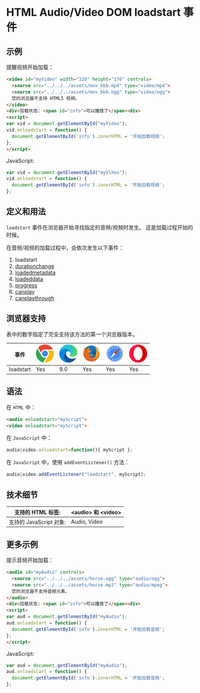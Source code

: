 HTML Audio/Video DOM loadstart 事件
===

## 示例

提醒视频开始加载：

```html idoc:preview:iframe
<video id="myVideo" width="320" height="176" controls>
  <source src="../../../assets/mov_bbb.mp4" type="video/mp4">
  <source src="../../../assets/mov_bbb.ogg" type="video/ogg">
  您的浏览器不支持 HTML5 视频。
</video>
<div>加载状态: <span id="info">可以播放了</span><div>
<script>
var vid = document.getElementById("myVideo");
vid.onloadstart = function() {
  document.getElementById('info').innerHTML = '开始加载视频';
};
</script>
```

JavaScript:

```js
var vid = document.getElementById("myVideo");
vid.onloadstart = function() {
  document.getElementById('info').innerHTML = '开始加载视频';
};
```

## 定义和用法

`loadstart` 事件在浏览器开始寻找指定的音频/视频时发生。 这是加载过程开始的时候。

在音频/视频的加载过程中，会依次发生以下事件：

1.  loadstart
2.  [durationchange](./durationchange.md)
3.  [loadedmetadata](./loadedmetadata.md)
4.  [loadeddata](./loadeddata.md)
5.  [progress](./progress.md)
6.  [canplay](./canplay.md)
7.  [canplaythrough](./canplaythrough.md)

## 浏览器支持

表中的数字指定了完全支持该方法的第一个浏览器版本。

| 事件 | ![chrome][1] | ![edge][2] | ![firefox][3] | ![safari][4] | ![opera][5] |
| ----- | --- | --- | --- | --- | --- |
| loadstart | Yes | 9.0 | Yes | Yes | Yes |
<!--rehype:style=width: 100%; display: inline-table;-->

## 语法

在 `HTML` 中：

```html
<audio onloadstart="myScript">
<video onloadstart="myScript">
```

在 `JavaScript` 中：

```js
audio|video.onloadstart=function(){ myScript };
```

在 `JavaScript` 中，使用 `addEventListener()` 方法：

```js
audio|video.addEventListener("loadstart", myScript);
```

## 技术细节

| 支持的 HTML 标签: | \<audio> 和 \<video> |
| -------- | -------- |
| 支持的 JavaScript 对象: | Audio, Video |
<!--rehype:style=width: 100%; display: inline-table;-->

## 更多示例

提示音频开始加载：

```html idoc:preview:iframe
<audio id="myAudio" controls>
  <source src="../../../assets/horse.ogg" type="audio/ogg">
  <source src="../../../assets/horse.mp3" type="audio/mpeg">
  您的浏览器不支持音频元素。
</audio>
<div>加载状态: <span id="info">可以播放了</span><div>
<script>
var aud = document.getElementById("myAudio");
aud.onloadstart = function() {
  document.getElementById('info').innerHTML = '开始加载音频';
};
</script> 
```

JavaScript:

```js
var aud = document.getElementById("myAudio");
aud.onloadstart = function() {
  document.getElementById('info').innerHTML = '开始加载音频';
};
```


[1]: ../../../assets/chrome.svg
[2]: ../../../assets/edge.svg
[3]: ../../../assets/firefox.svg
[4]: ../../../assets/safari.svg
[5]: ../../../assets/opera.svg
